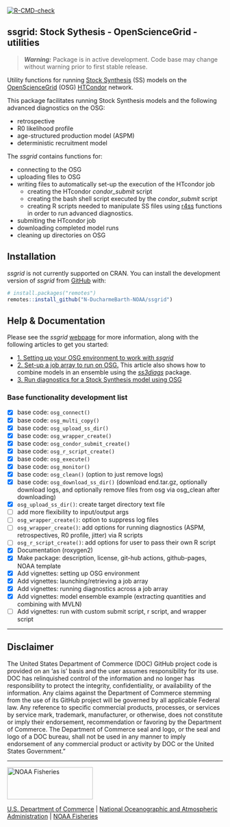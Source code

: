
<!-- README.md is generated from README.Rmd. Please edit that file -->

<!-- badges: start -->

[![R-CMD-check](https://github.com/N-DucharmeBarth-NOAA/ssgrid/workflows/R-CMD-check/badge.svg)](https://github.com/N-DucharmeBarth-NOAA/ssgrid/actions/workflows/R-CMD-check.yaml)
<!-- badges: end -->

<!-- <br> -->

## ssgrid: Stock Sythesis - OpenScienceGrid - utilities

> ***Warning:*** Package is in active development. Code base may change
> without warning prior to first stable release.

Utility functions for running [Stock
Synthesis](https://github.com/nmfs-stock-synthesis/stock-synthesis) (SS)
models on the [OpenScienceGrid](https://osg-htc.org/) (OSG)
[HTCondor](https://htcondor.org/) network.

This package facilitates running Stock Synthesis models and the
following advanced diagnostics on the OSG:

  - retrospective
  - R0 likelihood profile
  - age-structured production model (ASPM)
  - deterministic recruitment model

The *ssgrid* contains functions for:

  - connecting to the OSG
  - uploading files to OSG
  - writing files to automatically set-up the execution of the HTcondor
    job
      - creating the HTcondor *condor\_submit* script
      - creating the bash shell script executed by the *condor\_submit*
        script
      - creating R scripts needed to manipulate SS files using
        [r4ss](https://github.com/r4ss/r4ss) functions in order to run
        advanced diagnostics.
  - submiting the HTcondor job
  - downloading completed model runs
  - cleaning up directories on OSG

## Installation

*ssgrid* is not currently supported on CRAN. You can install the
development version of *ssgrid* from
[GitHub](https://github.com/N-DucharmeBarth-NOAA/ssgrid) with:

``` r
# install.packages("remotes")
remotes::install_github("N-DucharmeBarth-NOAA/ssgrid")
```

## Help & Documentation

Please see the *ssgrid*
[webpage](https://n-ducharmebarth-noaa.github.io/ssgrid/) for more
information, along with the following articles to get you started:

  - [1. Setting up your OSG environment to work with
    *ssgrid*](https://n-ducharmebarth-noaa.github.io/ssgrid/articles/setup_osg.html)
  - [2. Set-up a job array to run on
    OSG.](https://n-ducharmebarth-noaa.github.io/ssgrid/articles/model_ensemble.html)
    This article also shows how to combine models in an ensemble using
    the [*ss3diags*](https://github.com/PIFSCstockassessments/ss3diags)
    package.
  - [3. Run diagnostics for a Stock Synthesis model using
    OSG](https://n-ducharmebarth-noaa.github.io/ssgrid/articles/run_diags.html)

### Base functionality development list

  - [x] base code: `osg_connect()`
  - [x] base code: `osg_multi_copy()`
  - [x] base code: `osg_upload_ss_dir()`
  - [x] base code: `osg_wrapper_create()`
  - [x] base code: `osg_condor_submit_create()`
  - [x] base code: `osg_r_script_create()`
  - [x] base code: `osg_execute()`
  - [x] base code: `osg_monitor()`
  - [x] base code: `osg_clean()` (option to just remove logs)
  - [x] base code: `osg_download_ss_dir()` (download end.tar.gz,
    optionally download logs, and optionally remove files from osg via
    osg\_clean after downloading)
  - [x] `osg_upload_ss_dir()`: create target directory text file
  - [ ] add more flexibility to input/output args
  - [ ] `osg_wrapper_create()`: option to suppress log files
  - [ ] `osg_wrapper_create()`: add options for running diagnostics
    (ASPM, retrospectives, R0 profile, jitter) via R scripts
  - [ ] `osg_r_script_create()`: add options for user to pass their own
    R script
  - [x] Documentation (roxygen2)
  - [x] Make package: description, license, git-hub actions,
    github-pages, NOAA template
  - [x] Add vignettes: setting up OSG environment
  - [x] Add vignettes: launching/retrieving a job array
  - [x] Add vignettes: running diagnostics across a job array
  - [x] Add vignettes: model ensemble example (extracting quantities and
    combining with MVLN)
  - [ ] Add vignettes: run with custom submit script, r script, and
    wrapper script

<!-- Do not edit below. This adds the Disclaimer and NMFS footer. -->

-----

## Disclaimer

The United States Department of Commerce (DOC) GitHub project code is
provided on an ‘as is’ basis and the user assumes responsibility for its
use. DOC has relinquished control of the information and no longer has
responsibility to protect the integrity, confidentiality, or
availability of the information. Any claims against the Department of
Commerce stemming from the use of its GitHub project will be governed by
all applicable Federal law. Any reference to specific commercial
products, processes, or services by service mark, trademark,
manufacturer, or otherwise, does not constitute or imply their
endorsement, recommendation or favoring by the Department of Commerce.
The Department of Commerce seal and logo, or the seal and logo of a DOC
bureau, shall not be used in any manner to imply endorsement of any
commercial product or activity by DOC or the United States Government.”

-----

<img src="https://raw.githubusercontent.com/nmfs-general-modeling-tools/nmfspalette/main/man/figures/noaa-fisheries-rgb-2line-horizontal-small.png" width="200" style="height: 75px !important;"  alt="NOAA Fisheries">

[U.S. Department of Commerce](https://www.commerce.gov/) | [National
Oceanographic and Atmospheric Administration](https://www.noaa.gov) |
[NOAA Fisheries](https://www.fisheries.noaa.gov/)
